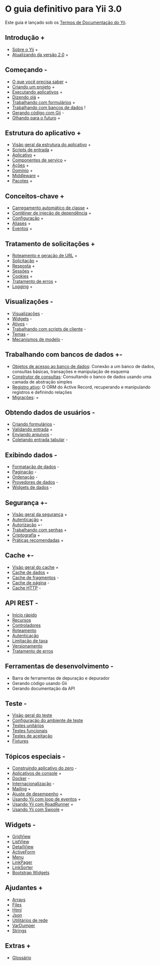 # O guia definitivo para Yii 3.0

Este guia é lançado sob os [Termos de Documentação do Yii](https://www.yiiframework.com/license#docs).

Introdução +
------------

* [Sobre o Yii](intro/what-is-yii.md) +
* [Atualizando da versão 2.0](intro/upgrade-from-v2.md) +


Começando -
---------------

* [O que você precisa saber](start/prerequisites.md) +
* [Criando um projeto](start/creating-project.md) +
* [Executando aplicativos](start/workflow.md) +
* [Dizendo olá](start/hello.md) +
* [Trabalhando com formulários](start/forms.md) +
* [Trabalhando com bancos de dados](start/databases.md) !
* [Gerando código com Gii](start/gii.md) -
* [Olhando para o futuro](start/looking-ahead.md) +


Estrutura do aplicativo +
---------------------

* [Visão geral da estrutura do aplicativo](structure/overview.md) +
* [Scripts de entrada](structure/entry-script.md) +
* [Aplicativo](structure/application.md) +
* [Componentes de serviço](structure/service.md) +
* [Ações](estrutura/action.md) +
* [Domínio](structure/domain.md) +
* [Middleware](structure/middleware.md) +
* [Pacotes](structure/package.md) +

Conceitos-chave +
------------

* [Carregamento automático de classe](concept/autoloading.md) +
* [Contêiner de injeção de dependência](concept/di-container.md) +
* [Configuração](concept/configuration.md) +
* [Aliases](concept/aliases.md) +
* [Eventos](concept/events.md) +

Tratamento de solicitações +
-----------------

* [Roteamento e geração de URL](runtime/routing.md) +
* [Solicitação](runtime/request.md) +
* [Resposta](runtime/response.md) +
* [Sessões](runtime/sessions.md) +
* [Cookies](runtime/cookies.md) +
* [Tratamento de erros](runtime/handling-errors.md) +
* [Logging](runtime/logging.md) +

Visualizações -
-----

* [Visualizações](views/view.md) -
* [Widgets](views/widget.md) -
* [Ativos](views/asset.md) -
* [Trabalhando com scripts de cliente](views/client-scripts.md) -
* [Temas](views/theming.md) -
* [Mecanismos de modelo](views/template-engines.md) -


Trabalhando com bancos de dados +-
----------------------

* [Objetos de acesso ao banco de dados](db-dao.md): Conexão a um banco de dados, consultas básicas, transações e manipulação de esquema
* [Construtor de consultas](db-query-builder.md): Consultando o banco de dados usando uma camada de abstração simples
* [Registro ativo](db-active-record.md): O ORM do Active Record, recuperando e manipulando registros e definindo relações
* [Migrações](databases/db-migrations.md): +

Obtendo dados de usuários -
-----------------------

* [Criando formulários](input/forms.md) -
* [Validando entrada](https://github.com/yiisoft/validator/blob/master/docs/guide/en/README.md) +
* [Enviando arquivos](input/file-upload.md) -
* [Coletando entrada tabular](input/tabular-input.md) -


Exibindo dados -
---------------

* [Formatação de dados](output/formatting.md) -
* [Paginação](output/pagination.md) -
* [Ordenação](output/sorting.md) -
* [Provedores de dados](output/data-providers.md) -
* [Widgets de dados](output/data-widgets.md) -

Segurança +-
--------

* [Visão geral da segurança](security/overview.md) +
* [Autenticação](security/authentication.md) +
* [Autorização](security/authorization.md) +-
* [Trabalhando com senhas](security/passwords.md) +
* [Criptografia](security/cryptography.md) +
* [Práticas recomendadas](security/best-practices.md) +


Cache +-
-------

* [Visão geral do cache](caching/overview.md) +
* [Cache de dados](caching/data.md) +
* [Cache de fragmentos](caching/fragment.md) -
* [Cache de página](caching/page.md) -
* [Cache HTTP](cache/http.md) -


API REST -
-----------

* [Início rápido](rest/quick-start.md)
* [Recursos](rest/resources.md)
* [Controladores](rest/controllers.md)
* [Roteamento](rest/routing.md)
* [Autenticação](rest/authentication.md)
* [Limitação de taxa](rest/rate-limiting.md)
* [Versionamento](rest/versioning.md)
* [Tratamento de erros](rest/error-handling.md)

Ferramentas de desenvolvimento -
-----------------

* Barra de ferramentas de depuração e depurador
* Gerando código usando Gii
* Gerando documentação da API


Teste -
-------

* [Visão geral do teste](testing/overview.md)
* [Configuração do ambiente de teste](testing/environment-setup.md)
* [Testes unitários](testing/unit.md)
* [Testes funcionais](testing/funcional.md)
* [Testes de aceitação](testing/acceptance.md)
* [Fixtures](testes/fixtures.md)


Tópicos especiais -
--------------

* [Construindo aplicativo do zero](tutorial/start-from-scratch.md) -
* [Aplicativos de console](tutorial/console-applications.md) +
* [Docker](tutorial/docker.md) -
* [Internacionalização](tutorial/i18n.md) -
* [Mailing](tutorial/mailing.md) +
* [Ajuste de desempenho](tutorial/performance-tuning.md) +
* [Usando Yii com loop de eventos](tutorial/using-with-event-loop.md) +
* [Usando Yii com RoadRunner](tutorial/using-yii-with-roadrunner.md) +
* [Usando Yii com Swoole](tutorial/using-yii-with-swoole.md) +

Widgets -
-------

* [GridView](https://www.yiiframework.com/doc-2.0/yii-grid-gridview.html)
* [ListView](https://www.yiiframework.com/doc-2.0/yii-widgets-listview.html)
* [DetailView](https://www.yiiframework.com/doc-2.0/yii-widgets-detailview.html)
* [ActiveForm](https://www.yiiframework.com/doc-2.0/guide-input-forms.html#activerecord-based-forms-activeform)
* [Menu](https://www.yiiframework.com/doc-2.0/yii-widgets-menu.html)
* [LinkPager](https://www.yiiframework.com/doc-2.0/yii-widgets-linkpager.html)
* [LinkSorter](https://www.yiiframework.com/doc-2.0/yii-widgets-linksorter.html)
* [Bootstrap Widgets](https://www.yiiframework.com/extension/yiisoft/yii2-bootstrap/doc/guide)


Ajudantes +
-------

* [Arrays](https://github.com/yiisoft/arrays/)
* [Files](https://github.com/yiisoft/files/)
* [Html](https://github.com/yiisoft/html/)
* [Json](https://github.com/yiisoft/json)
* [Utilitários de rede](https://github.com/yiisoft/network-utilities/)
* [VarDumper](https://github.com/yiisoft/var-dumper)
* [Strings](https://github.com/yiisoft/strings)

Extras +
------

* [Glossário](glossary.md)